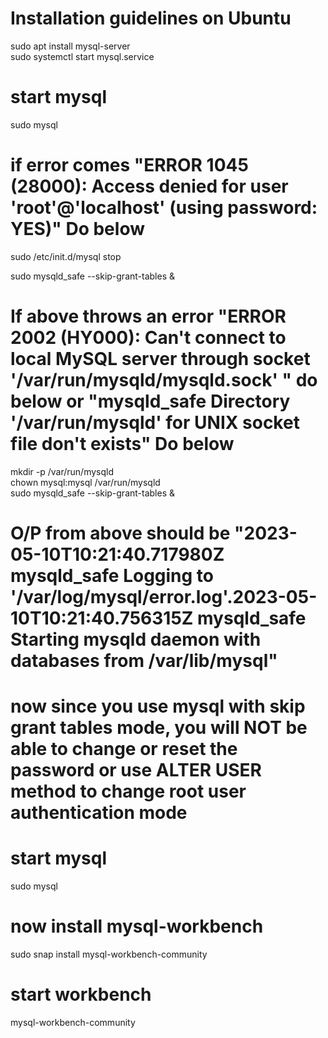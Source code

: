# Installation guidelines on Ubuntu

sudo apt install mysql-server  
sudo systemctl start mysql.service  

# start mysql
sudo mysql  

# if error comes "ERROR 1045 (28000): Access denied for user 'root'@'localhost' (using password: YES)" Do below

sudo /etc/init.d/mysql stop  

sudo mysqld_safe --skip-grant-tables &  


# If above throws an error "ERROR 2002 (HY000): Can't connect to local MySQL server through socket '/var/run/mysqld/mysqld.sock' " do below or "mysqld_safe Directory '/var/run/mysqld' for UNIX socket file don't exists" Do below

mkdir -p /var/run/mysqld  
chown mysql:mysql /var/run/mysqld  
sudo mysqld_safe --skip-grant-tables &  

# O/P from above should be "2023-05-10T10:21:40.717980Z mysqld_safe Logging to '/var/log/mysql/error.log'.2023-05-10T10:21:40.756315Z mysqld_safe Starting mysqld daemon with databases from /var/lib/mysql"

# now since you use mysql with skip grant tables mode, you will NOT be able to change or reset the password or use ALTER USER method to change root user authentication mode

# start mysql
sudo mysql   

# now install mysql-workbench 
sudo snap install mysql-workbench-community  

# start workbench
mysql-workbench-community  




